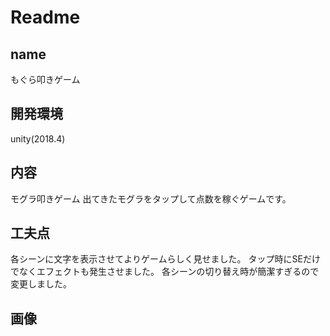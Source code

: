 # Readme


## name
もぐら叩きゲーム

## 開発環境
unity(2018.4)

## 内容
モグラ叩きゲーム
出てきたモグラをタップして点数を稼ぐゲームです。

## 工夫点
各シーンに文字を表示させてよりゲームらしく見せました。
タップ時にSEだけでなくエフェクトも発生させました。
各シーンの切り替え時が簡潔すぎるので変更しました。

## 画像
